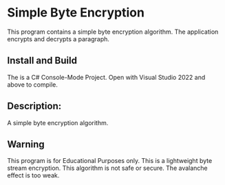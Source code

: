 # Simple Byte Encryption

This program contains a simple byte encryption algorithm.  The application encrypts and decrypts a paragraph.

## Install and Build

The is a C# Console-Mode Project.  Open with  Visual Studio 2022 and above to compile. 

## Description:

A simple byte encryption algorithm.  

## Warning

This program is for Educational Purposes only.  This is a lightweight byte stream encryption.  This algorithm is not safe or secure.  The avalanche effect is too weak.

